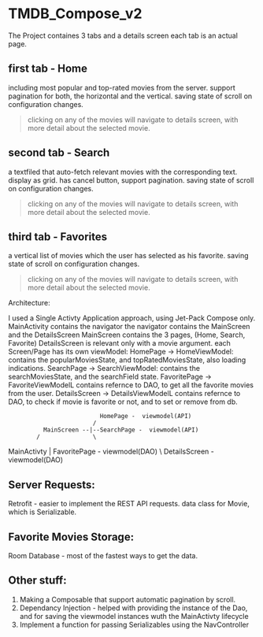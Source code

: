 # TMDB_Compose_v2

The Project containes 3 tabs and a details screen
each tab is an actual page.

## first tab - Home
including most popular and top-rated movies from the server.
support pagination for both, the horizontal and the vertical.
saving state of scroll on configuration changes.
> clicking on any of the movies will navigate to details screen, with more detail about the selected movie.

## second tab - Search
a textfiled that auto-fetch relevant movies with the corresponding text. display as grid.
has cancel button, support pagination.
saving state of scroll on configuration changes.
> clicking on any of the movies will navigate to details screen, with more detail about the selected movie.

## third tab - Favorites
a vertical list of movies which the user has selected as his favorite.
saving state of scroll on configuration changes.
> clicking on any of the movies will navigate to details screen, with more detail about the selected movie.

Architecture:

I used a Single Activty Application approach, using Jet-Pack Compose only.
MainActivity contains the navigator
the navigator contains the MainScreen and the DetailsScreen
MainScreen contains the 3 pages, (Home, Search, Favorite)
DetailsScreen is relevant only with a movie argument.
each Screen/Page has its own viewModel:
HomePage -> HomeViewModel: contains the popularMoviesState, and topRatedMoviesState, also loading indications.
SearchPage -> SearchViewModel: contains the searchMoviesState, and the searchField state.
FavoritePage -> FavoriteViewModelL contains refernce to DAO, to get all the favorite movies from the user.
DetailsScreen -> DetailsViewModelL contains refernce to DAO, to check if movie is favorite or not, and to set or remove from db.

                              HomePage -  viewmodel(API)
                            /  
              MainScreen --|--SearchPage -  viewmodel(API)
            /               \ 
MainActivty |                 FavoritePage -  viewmodel(DAO)
            \ 
              DetailsScreen -  viewmodel(DAO)
         

## Server Requests: 
Retrofit - easier to implement the REST API requests.
data class for Movie, which is Serializable.

## Favorite Movies Storage:
Room Database - most of the fastest ways to get the data.

## Other stuff:
1. Making a Composable that support automatic pagination by scroll.
2. Dependancy Injection - helped with providing the instance of the Dao, and for saving the viewmodel instances wuth the MainActivty lifecycle
3. Implement a function for passing Serializables using the NavController



